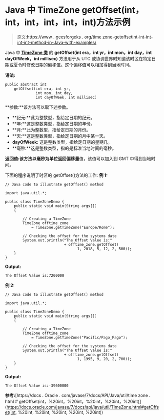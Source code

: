 # Java 中 TimeZone getOffset(int，int，int，int，int，int)方法示例

> 原文:[https://www . geesforgeks . org/time zone-getoffsetint-int-int-int-int-method-in-Java-with-examples/](https://www.geeksforgeeks.org/timezone-getoffsetint-int-int-int-int-int-method-in-java-with-examples/)

Java 中 **[TimeZone 类](https://www.geeksforgeeks.org/java-util-timezone-class-set-1/)** 的 **getOffset(int era，int yr，int mon，int day，int dayOfWeek，int millisec)** 方法用于从 UTC 或协调世界时知道该时区在特定日期或夏令时修改日期的偏移值。这个偏移值可以相加得到当地时间。

**语法:**

```
public abstract int 
    getOffset(int era, int yr, 
              int mon, int day, 
              int dayOfWeek, int millisec)
```

**参数:**该方法可以取下述参数。

*   **纪元:**此为整数型，指给定日期的纪元。
*   **年:**这是整数类型，指给定日期的年份。
*   **月:**此为整数型，指给定日期的月份。
*   **天:**这是整数类型，指给定日期的月中某一天。
*   **dayOfWeek:** 这是整数类型，指给定日期的星期几。
*   **毫秒:**这是整数类型，指的是标准当地时间的毫秒。

**返回值:**该方法以毫秒为单位返回**偏移量**值，该值可以加入到 GMT 中得到当地时间。

下面的程序说明了时区的 getOffset()方法的工作:
**例 1:**

```
// Java code to illustrate getOffset() method

import java.util.*;

public class TimeZoneDemo {
    public static void main(String args[])
    {

        // Creating a TimeZone
        TimeZone offtime_zone
            = TimeZone.getTimeZone("Europe/Rome");

        // Checking the offset for the systems date
        System.out.println("The Offset Value is:"
                           + offtime_zone.getOffset(
                                 1, 2018, 5, 12, 2, 500));
    }
}
```

**Output:**

```
The Offset Value is:7200000

```

**例 2:**

```
// Java code to illustrate getOffset() method

import java.util.*;

public class TimeZoneDemo {
    public static void main(String args[])
    {

        // Creating a TimeZone
        TimeZone offtime_zone
            = TimeZone.getTimeZone("Pacific/Pago_Pago");

        // Checking the offset for the systems date
        System.out.println("The Offset Value is:"
                           + offtime_zone.getOffset(
                                 1, 1995, 9, 20, 2, 700));
    }
}
```

**Output:**

```
The Offset Value is:-39600000

```

**参考:**[https://docs . Oracle . com/javase/7/docs/API/Java/util/time zone . html # getOffset(int，%20int，%20int，%20int，%20int，%20int)](https://docs.oracle.com/javase/7/docs/api/java/util/TimeZone.html#getOffset(int, %20int, %20int, %20int, %20int, %20int))
